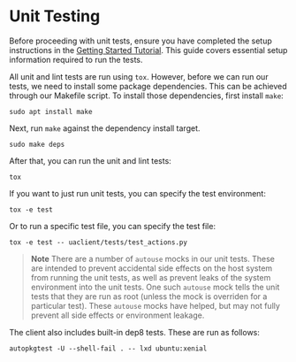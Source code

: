 # Unit Testing

Before proceeding with unit tests, ensure you have completed the setup
instructions in the [Getting Started Tutorial](../tutorial/getting-started.md).
This guide covers essential setup information required to run the tests.

All unit and lint tests are run using `tox`. However, before we can run our
tests, we need to install some package dependencies. This can be achieved
through our Makefile script. To install those dependencies, first install
`make`:

```shell
sudo apt install make
```

Next, run `make` against the dependency install target.

```shell
sudo make deps
```

After that, you can run the unit and lint tests:

```shell
tox
```

If you want to just run unit tests, you can specify the test environment:

```shell
tox -e test
```

Or to run a specific test file, you can specify the test file:

```shell
tox -e test -- uaclient/tests/test_actions.py
```

> **Note**
> There are a number of `autouse` mocks in our unit tests. These are intended
> to prevent accidental side effects on the host system from running the unit
> tests, as well as prevent leaks of the system environment into the unit tests.
> One such `autouse` mock tells the unit tests that they are run as root (unless
> the mock is overriden for a particular test).
> These `autouse` mocks have helped, but may not fully prevent all side effects
> or environment leakage.

The client also includes built-in dep8 tests. These are run as follows:

```shell
autopkgtest -U --shell-fail . -- lxd ubuntu:xenial
```
